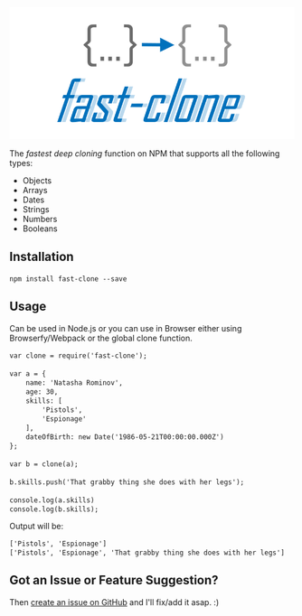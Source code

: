 <center>
	<img src="https://raw.githubusercontent.com/codeandcats/fast-clone/master/logo.png" />
</center>

The *fastest deep cloning* function on NPM that supports all the following types:
- Objects
- Arrays
- Dates
- Strings
- Numbers
- Booleans

## Installation
```
npm install fast-clone --save
```

## Usage
Can be used in Node.js or you can use in Browser either using Browserfy/Webpack or the global clone function. 
```
var clone = require('fast-clone');

var a = {
	name: 'Natasha Rominov',
	age: 30,
	skills: [
		'Pistols',
		'Espionage'
	],
	dateOfBirth: new Date('1986-05-21T00:00:00.000Z')
};

var b = clone(a);

b.skills.push('That grabby thing she does with her legs');

console.log(a.skills)
console.log(b.skills);
```

Output will be:
```
['Pistols', 'Espionage']
['Pistols', 'Espionage', 'That grabby thing she does with her legs']
```

## Got an Issue or Feature Suggestion?
Then [create an issue on GitHub](https://github.com/codeandcats/fast-clone/issues) and I'll fix/add it asap. :)

 
